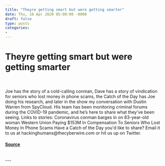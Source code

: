 ```yaml
---
title: "Theyre getting smart but were getting smarter"
date: Thu, 16 Apr 2020 05:00:00 -0000
draft: false
type: posts
categories: 
- 
---
```

# Theyre getting smart but were getting smarter

<br/>

<br/>
Joe has the story of a cold-calling conman, Dave has a story of vindication for seniors who lost money in phone scams, the Catch of the Day has Joe doing his research, and later in the show my conversation with Dustin Warren from SpyCloud. His team has been monitoring criminal forums during the COVID-19 pandemic, and he’s here to share what they’ve been seeing. Links to stories: Coronavirus conman barges in on 83-year-old woman Western Union Paying $153M In Compensation To Seniors Who Lost Money In Phone Scams Have a Catch of the Day you'd like to share? Email it to us at hackinghumans@thecyberwire.com or hit us up on Twitter.

#### [Source](https://thecyberwire.com/podcasts/hacking-humans/94/notes)

<br/>
---
